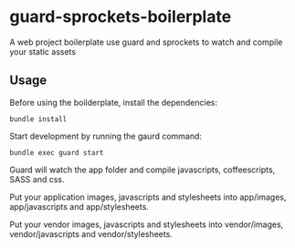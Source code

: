 # guard-sprockets-boilerplate

A web project boilerplate use guard and sprockets to watch and compile your static assets 

## Usage

Before using the boilderplate, install the dependencies:

    bundle install
    
Start development by running the gaurd command:
    
    bundle exec guard start

Guard will watch the app folder and compile javascripts, coffeescripts, SASS and css.

Put your application images, javascripts and stylesheets into app/images, app/javascripts and app/stylesheets.

Put your vendor images, javascripts and stylesheets into vendor/images, vendor/javascripts and vendor/stylesheets.
    